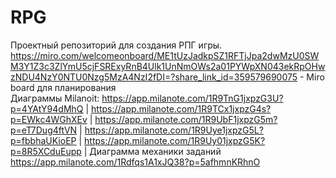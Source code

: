 # RPG 
Проектный репозиторий для создания РПГ игры.  
https://miro.com/welcomeonboard/ME1tUzJadkpSZ1RFTjJpa2dwMzU0SWM3Y1Z3c3ZlYmU5cjFSRExyRnB4Ulk1UnNmOWs2a01PYWpXN043ekRpOHwzNDU4NzY0NTU0Nzg5MzA4NzI2fDI=?share_link_id=359579690075 - Miro board для планирования  
Диаграммы Milanoit:
https://app.milanote.com/1R9TnG1jxpzG3U?p=4YAtY94dMhQ |
https://app.milanote.com/1R9TCx1jxpzG4s?p=EWkc4WGhXEv |
https://app.milanote.com/1R9UbF1jxpzG5m?p=eT7Dug4ftVN |
https://app.milanote.com/1R9Uye1jxpzG5L?p=fbbhaUKioEP |
https://app.milanote.com/1R9Uy01jxpzG5K?p=8R5XCduEupp |
Диаграмма механики заданий https://app.milanote.com/1Rdfqs1A1xJQ38?p=5afhmnKRhnO
